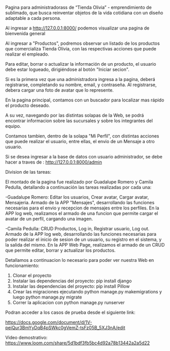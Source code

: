 Pagina para administradorass de  “Tienda Olivia” - emprendimiento de sublimado, que busca reinventar objetos de la vida cotidiana con un diseño adaptable a cada persona. 

Al ingresar a http://127.0.0.1:8000/ podemos visualizar una pagina de bienvenida general

Al ingresar a "Productos", podremos observar un listado de los productos que comercializa Tienda Olivia, con las respectivas acciones que puede realizar el empleado.

Para editar, borrar o actualizar la información de un producto, el usuario debe estar logueado, dirigiéndose al botón "Iniciar secion".

Si es la primera vez que una administradora ingresa a la pagina, deberá registrarse, completando su nombre, email, y contraseña. Al registrarse, debera cargar una foto de avatar que lo represente. 

En la pagina principal,  contamos con un buscador para localizar mas rápido el producto deseado.

A su vez, navegando por las distintas solapas de la Web, se podrá encontrar informacion sobre las sucursales y sobre los integrantes del equipo.

Contamos tambien, dentro de la solapa "Mi Perfil", con distintas acciones que puede realizar el usuario, entre ellas, el envio de un Mensaje a otro usuario.

Si se desea ingresar a la base de datos con usuario administrador, se debe hacer a traves de : http://127.0.0.1:8000/admin

Division de las tareas:

El montado de la pagina fue realizado por Guadalupe Romero y Camila Pedulla, detallando a continuación las tareas realizadas por cada una:

-Guadalupe Romero: Editar los usuarios, Crear avatar, Cargar avatar, Mensajeria.
Armado de la APP "Mensajes", desarrollando las funciones necesarias para el envio y recepcion de mensajes entre los perfiles. En la APP log web, realizamos el armado de una funcion que permite cargar el avatar de un perfil, cargando una imagen.

-Camila Pedulla: CRUD Productos, Log in, Registrar usuario, Log out.
Armado de la APP log web, desarrollando las funciones necesarias para poder realizar el inicio de sesion de un usuario, su registro en el sistema, y la salida del mismo. En la APP Web Page, realizamos el armado de un CRUD que permite editar, borrar y actualizar los productos.


Detallamos a continuacion lo necesario para poder ver nuestra Web en funcionamiento:


1.	Clonar el proyecto
2.	Instalar las dependencias del proyecto: pip install django
2.	Instalar las dependencias del proyecto: pip install Pillow
3.	Crear las migraciones ejecutando python manage.py makemigrations y luego python manage.py migrate
4.	Correr la aplicacion con python manage.py runserver


Podran acceder a los casos de prueba desde el siguiente link:

https://docs.google.com/document/d/1V-peiQur3BmYyDqB4pSWkc0gVemZ-tsFz05B_5XJ3nA/edit


Video demostrativo:
https://www.loom.com/share/5d1bdf3fb5bc4d92a78b13442a2a5d22

